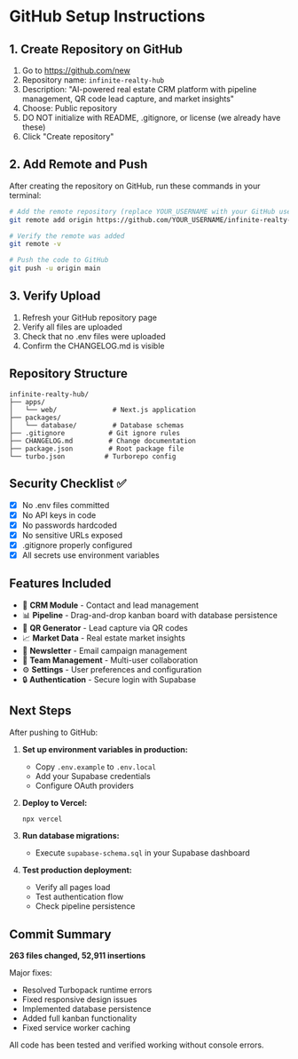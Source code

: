 # GitHub Setup Instructions

## 1. Create Repository on GitHub

1. Go to https://github.com/new
2. Repository name: `infinite-realty-hub`
3. Description: "AI-powered real estate CRM platform with pipeline management, QR code lead capture, and market insights"
4. Choose: Public repository
5. DO NOT initialize with README, .gitignore, or license (we already have these)
6. Click "Create repository"

## 2. Add Remote and Push

After creating the repository on GitHub, run these commands in your terminal:

```bash
# Add the remote repository (replace YOUR_USERNAME with your GitHub username)
git remote add origin https://github.com/YOUR_USERNAME/infinite-realty-hub.git

# Verify the remote was added
git remote -v

# Push the code to GitHub
git push -u origin main
```

## 3. Verify Upload

1. Refresh your GitHub repository page
2. Verify all files are uploaded
3. Check that no .env files were uploaded
4. Confirm the CHANGELOG.md is visible

## Repository Structure

```
infinite-realty-hub/
├── apps/
│   └── web/              # Next.js application
├── packages/
│   └── database/         # Database schemas
├── .gitignore           # Git ignore rules
├── CHANGELOG.md         # Change documentation
├── package.json         # Root package file
└── turbo.json          # Turborepo config
```

## Security Checklist ✅

- [x] No .env files committed
- [x] No API keys in code
- [x] No passwords hardcoded
- [x] No sensitive URLs exposed
- [x] .gitignore properly configured
- [x] All secrets use environment variables

## Features Included

- 🏢 **CRM Module** - Contact and lead management
- 📊 **Pipeline** - Drag-and-drop kanban board with database persistence
- 📱 **QR Generator** - Lead capture via QR codes
- 📈 **Market Data** - Real estate market insights
- 📰 **Newsletter** - Email campaign management
- 👥 **Team Management** - Multi-user collaboration
- ⚙️ **Settings** - User preferences and configuration
- 🔒 **Authentication** - Secure login with Supabase

## Next Steps

After pushing to GitHub:

1. **Set up environment variables in production:**
   - Copy `.env.example` to `.env.local`
   - Add your Supabase credentials
   - Configure OAuth providers

2. **Deploy to Vercel:**
   ```bash
   npx vercel
   ```

3. **Run database migrations:**
   - Execute `supabase-schema.sql` in your Supabase dashboard

4. **Test production deployment:**
   - Verify all pages load
   - Test authentication flow
   - Check pipeline persistence

## Commit Summary

**263 files changed, 52,911 insertions**

Major fixes:
- Resolved Turbopack runtime errors
- Fixed responsive design issues
- Implemented database persistence
- Added full kanban functionality
- Fixed service worker caching

All code has been tested and verified working without console errors.